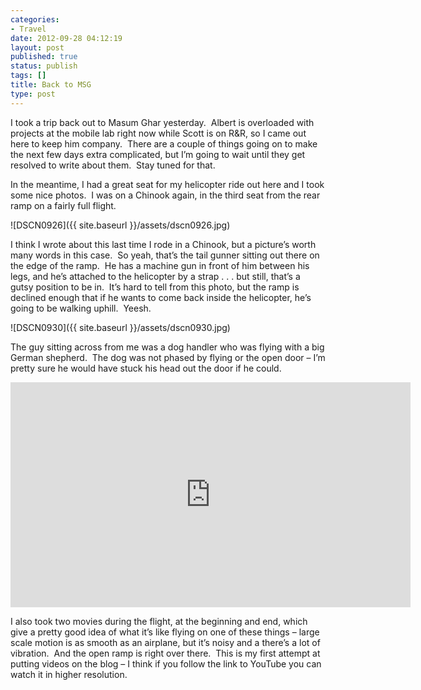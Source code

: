 ```yaml
---
categories:
- Travel
date: 2012-09-28 04:12:19
layout: post
published: true
status: publish
tags: []
title: Back to MSG
type: post
---
```


I took a trip back out to Masum Ghar yesterday.  Albert is overloaded with
projects at the mobile lab right now while Scott is on R&R, so I came out here
to keep him company.  There are a couple of things going on to make the next
few days extra complicated, but I’m going to wait until they get resolved to
write about them.  Stay tuned for that.

In the meantime, I had a great seat for my helicopter ride out here and I took
some nice photos.  I was on a Chinook again, in the third seat from the rear
ramp on a fairly full flight.

![DSCN0926]({{ site.baseurl }}/assets/dscn0926.jpg)

I think I wrote about this last time I rode in a Chinook, but a picture’s
worth many words in this case.  So yeah, that’s the tail gunner sitting out
there on the edge of the ramp.  He has a machine gun in front of him between
his legs, and he’s attached to the helicopter by a strap . . . but still,
that’s a gutsy position to be in.  It’s hard to tell from this photo, but the
ramp is declined enough that if he wants to come back inside the helicopter,
he’s going to be walking uphill.  Yeesh.

![DSCN0930]({{ site.baseurl }}/assets/dscn0930.jpg)

The guy sitting across from me was a dog handler who was flying with a big
German shepherd.  The dog was not phased by flying or the open door – I’m
pretty sure he would have stuck his head out the door if he could.

<iframe class='youtube-player' type='text/html' width='640' height='360' src='https://www.youtube.com/embed/VtZZJYutGqQ?version=3&#038;rel=1&#038;fs=1&#038;autohide=2&#038;showsearch=0&#038;showinfo=1&#038;iv_load_policy=1&#038;hd=1&#038;wmode=transparent' allowfullscreen='true' style='border:0;'></iframe>

I also took two movies during the flight, at the beginning and end, which give
a pretty good idea of what it’s like flying on one of these things – large
scale motion is as smooth as an airplane, but it’s noisy and a there’s a lot
of vibration.  And the open ramp is right over there.  This is my first
attempt at putting videos on the blog – I think if you follow the link to
YouTube you can watch it in higher resolution.
